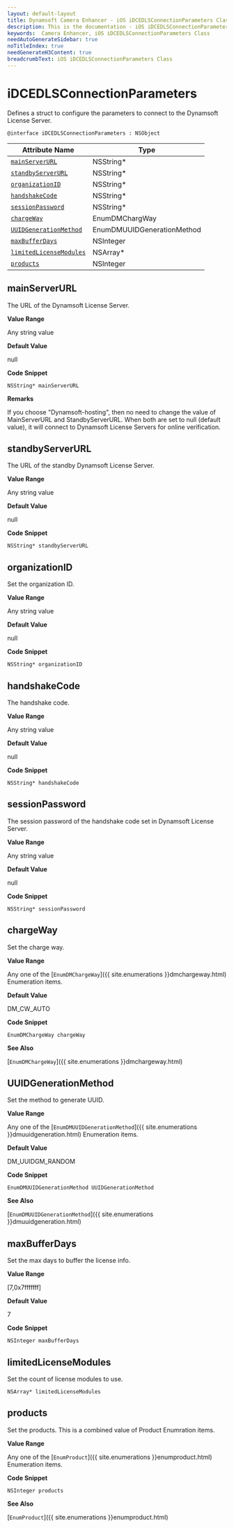 ```yaml
---
layout: default-layout
title: Dynamsoft Camera Enhancer - iOS iDCEDLSConnectionParameters Class
description: This is the documentation - iOS iDCEDLSConnectionParameters Class page of Dynamsoft Camera Enhancer.
keywords:  Camera Enhancer, iOS iDCEDLSConnectionParameters Class
needAutoGenerateSidebar: true
noTitleIndex: true
needGenerateH3Content: true
breadcrumbText: iOS iDCEDLSConnectionParameters Class
---
```


# iDCEDLSConnectionParameters

Defines a struct to configure the parameters to connect to the Dynamsoft License Server.

```objc
@interface iDCEDLSConnectionParameters : NSObject
```

| Attribute Name | Type |
|------|------|
| [`mainServerURL`](#mainserverurl) | NSString* |
| [`standbyServerURL`](#standbyserverurl) | NSString* |
| [`organizationID`](#organizationid) | NSString* |
| [`handshakeCode`](#handshakecode) | NSString* |
| [`sessionPassword`](#sessionpassword) | NSString* |
| [`chargeWay`](#chargeway) | EnumDMChargWay |
| [`UUIDGenerationMethod`](#uuidgenerationmethod) | EnumDMUUIDGenerationMethod |
| [`maxBufferDays`](#maxbufferdays) | NSInteger |
| [`limitedLicenseModules`](#limitedlicensemodules) | NSArray* |
| [`products`](#products) | NSInteger |

## mainServerURL

The URL of the Dynamsoft License Server.

**Value Range**

Any string value

**Default Value**

null

**Code Snippet**

```objc
NSString* mainServerURL
```

**Remarks**

If you choose "Dynamsoft-hosting", then no need to change the value of MainServerURL and StandbyServerURL. When both are set to null (default value), it will connect to Dynamsoft License Servers for online verification.

## standbyServerURL

The URL of the standby Dynamsoft License Server.

**Value Range**

Any string value

**Default Value**

null

**Code Snippet**

```objc
NSString* standbyServerURL
```

## organizationID

Set the organization ID.

**Value Range**

Any string value

**Default Value**

null

**Code Snippet**

```objc
NSString* organizationID
```

## handshakeCode

The handshake code.

**Value Range**

Any string value

**Default Value**

null

**Code Snippet**

```objc
NSString* handshakeCode
```

## sessionPassword

The session password of the handshake code set in Dynamsoft License Server.

**Value Range**

Any string value

**Default Value**

null

**Code Snippet**

```objc
NSString* sessionPassword
```

## chargeWay

Set the charge way.

**Value Range**

Any one of the [`EnumDMChargeWay`]({{ site.enumerations }}dmchargeway.html) Enumeration items.

**Default Value**

DM_CW_AUTO

**Code Snippet**

```objc
EnumDMChargeWay chargeWay
```

**See Also**

[`EnumDMChargeWay`]({{ site.enumerations }}dmchargeway.html)

## UUIDGenerationMethod

Set the method to generate UUID.

**Value Range**

Any one of the [`EnumDMUUIDGenerationMethod`]({{ site.enumerations }}dmuuidgeneration.html) Enumeration items.

**Default Value**

DM_UUIDGM_RANDOM

**Code Snippet**

```objc
EnumDMUUIDGenerationMethod UUIDGenerationMethod
```

**See Also**

[`EnumDMUUIDGenerationMethod`]({{ site.enumerations }}dmuuidgeneration.html)

## maxBufferDays

Set the max days to buffer the license info.

**Value Range**

[7,0x7fffffff]  

**Default Value**

7

**Code Snippet**

```objc
NSInteger maxBufferDays
```

## limitedLicenseModules

Set the count of license modules to use.

```objc
NSArray* limitedLicenseModules
```

## products

Set the products. This is a combined value of Product Enumration items.

**Value Range**

Any one of the [`EnumProduct`]({{ site.enumerations }}enumproduct.html) Enumeration items.

**Code Snippet**

```objc
NSInteger products
```

**See Also**

[`EnumProduct`]({{ site.enumerations }}enumproduct.html)
